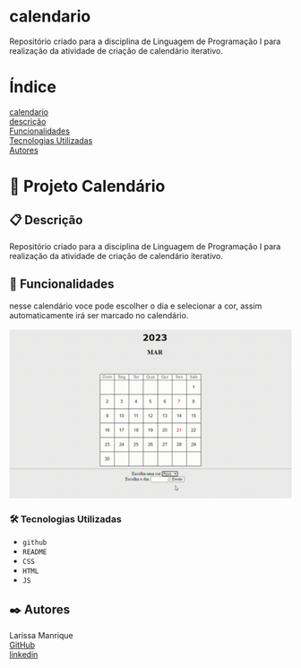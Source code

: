 # calendario
Repositório criado para a disciplina de Linguagem de Programação I para realização da atividade de criação de calendário iterativo.  

# Índice
[calendario](#--calend%C3%A1rio)  
[descrição](#descri%C3%A7%C3%A3o)  
[Funcionalidades](#funcionalidades)    
[Tecnologias Utilizadas](#tecnologias-utilizadas)     
[Autores](#autores)  

# 📅 Projeto Calendário

## 📋 Descrição
Repositório criado para a disciplina de Linguagem de Programação I para realização da atividade de criação de calendário iterativo.

## 🔧 Funcionalidades
nesse calendário voce pode escolher o dia e selecionar a cor, assim automaticamente irá ser marcado no calendário.<br><br>
![gif"](https://github.com/larissassk/calendario/blob/main/img/vid-calendario.gif)  

### 🛠️ Tecnologias Utilizadas
   - `github`  
   - `README`
   - `CSS`
   - `HTML`
   - `JS`

## ✒️ Autores
Larissa Manrique  
[GitHub](https://github.com/larissassk)  
[linkedin](https://www.linkedin.com/in/larissa-manrique-6a1473245)
